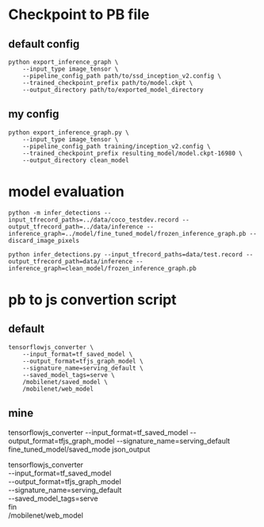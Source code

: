 # Checkpoint to PB file
## default config
```
python export_inference_graph \
    --input_type image_tensor \
    --pipeline_config_path path/to/ssd_inception_v2.config \
    --trained_checkpoint_prefix path/to/model.ckpt \
    --output_directory path/to/exported_model_directory
```
## my config
```
python export_inference_graph.py \
    --input_type image_tensor \
    --pipeline_config_path training/inception_v2.config \
    --trained_checkpoint_prefix resulting_model/model.ckpt-16980 \
    --output_directory clean_model
```

# model evaluation
```
python -m infer_detections --input_tfrecord_paths=../data/coco_testdev.record --output_tfrecord_path=../data/inference --inference_graph=../model/fine_tuned_model/frozen_inference_graph.pb --discard_image_pixels
```
```
python infer_detections.py --input_tfrecord_paths=data/test.record --output_tfrecord_path=data/inference --inference_graph=clean_model/frozen_inference_graph.pb
```

# pb to js convertion script
## default
```
tensorflowjs_converter \
    --input_format=tf_saved_model \
    --output_format=tfjs_graph_model \
    --signature_name=serving_default \
    --saved_model_tags=serve \
    /mobilenet/saved_model \
    /mobilenet/web_model
```
## mine
tensorflowjs_converter --input_format=tf_saved_model --output_format=tfjs_graph_model --signature_name=serving_default fine_tuned_model/saved_mode json_output

tensorflowjs_converter \
    --input_format=tf_saved_model \
    --output_format=tfjs_graph_model \
    --signature_name=serving_default \
    --saved_model_tags=serve \
    fin \
    /mobilenet/web_model

